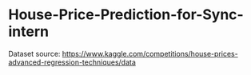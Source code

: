 # House-Price-Prediction-for-Sync-intern

Dataset source: https://www.kaggle.com/competitions/house-prices-advanced-regression-techniques/data
